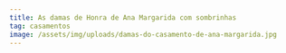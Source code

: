 ```yaml
---
title: As damas de Honra de Ana Margarida com sombrinhas
tag: casamentos
image: /assets/img/uploads/damas-do-casamento-de-ana-margarida.jpg
---
```



